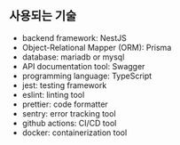 ## 사용되는 기술
* backend framework: NestJS
* Object-Relational Mapper (ORM): Prisma
* database: mariadb or mysql
* API documentation tool: Swagger
* programming language: TypeScript
* jest: testing framework
* eslint: linting tool
* prettier: code formatter
* sentry: error tracking tool
* github actions: CI/CD tool
* docker: containerization tool

